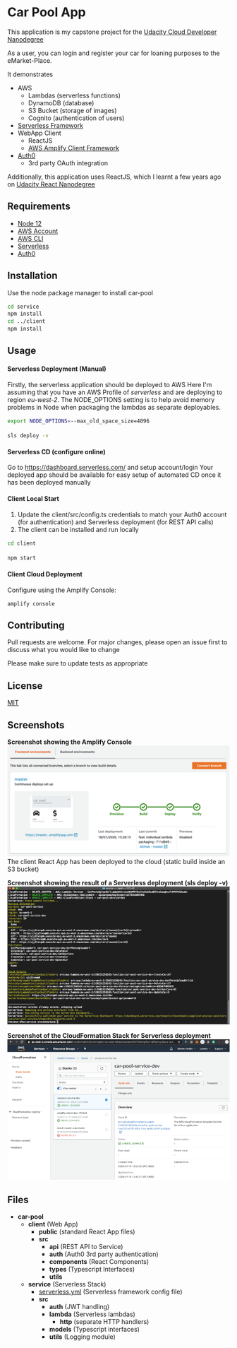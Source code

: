# Car Pool App

This application is my capstone project for the [Udacity Cloud Developer Nanodegree](https://www.udacity.com/course/cloud-developer-nanodegree--nd9990)

As a user, you can login and register your car for loaning purposes to the eMarket-Place.

It demonstrates
* AWS 
  * Lambdas (serverless functions)
  * DynamoDB (database)
  * S3 Bucket (storage of images)
  * Cognito (authentication of users)
* [Serverless Framework](https://serverless.com/)
* WebApp Client
  * ReactJS
  * [AWS Amplify Client Framework](https://aws-amplify.github.io/docs/js/react)
* [Auth0](https://auth0.com/)
  * 3rd party OAuth integration

Additionally, this application uses ReactJS, which I learnt a few years ago on [Udacity React Nanodegree](https://www.udacity.com/course/react-nanodegree--nd019) 

## Requirements

* [Node 12](https://nodejs.org/en/)
* [AWS Account](https://portal.aws.amazon.com/gp/aws/developer/registration/index.html)
* [AWS CLI](https://aws.amazon.com/cli/)
* [Serverless](https://serverless.com/framework/docs/getting-started/)
* [Auth0](https://auth0.com/)

## Installation
Use the node package manager to install car-pool
```bash
cd service
npm install
cd ../client
npm install
```

## Usage

#### Serverless Deployment (Manual)
Firstly, the serverless application should be deployed to AWS
Here I'm assuming that you have an AWS Profile of _serverless_ and are deploying to region _eu-west-2_. The NODE_OPTIONS setting is to help avoid memory problems in Node when packaging the lambdas as separate deployables.
```bash
export NODE_OPTIONS=--max_old_space_size=4096

sls deploy -v
```
#### Serverless CD (configure online)
Go to https://dashboard.serverless.com/ and setup account/login
Your deployed app should be available for easy setup of automated CD once it has been deployed manually


#### Client Local Start
1) Update the client/src/config.ts credentials to match your Auth0 account (for authentication) and Serverless deployment (for REST API calls)
2) The client can be installed and run locally 
```bash
cd client

npm start
```

#### Client Cloud Deployment
Configure using the Amplify Console:
```
amplify console
```

## Contributing
Pull requests are welcome. For major changes, please open an issue first to discuss what you would like to change

Please make sure to update tests as appropriate

## License
[MIT](https://choosealicense.com/licenses/mit/)

## Screenshots
**Screenshot showing the Amplify Console**
![Image of Client Amplify Deployment](https://github.com/stevenhankin/car-pool/blob/master/screenshots/client-amplify-CD.png)
The client React App has been deployed to the cloud (static build inside an S3 bucket)

**Screenshot showing the result of a Serverless deployment (sls deploy -v)**
![Image of Serverless Deployment](https://github.com/stevenhankin/car-pool/blob/master/screenshots/serverless-deployment.png)

**Screenshot of the CloudFormation Stack for Serverless deployment**
![Image of CloudFormation Summary](https://github.com/stevenhankin/car-pool/blob/master/screenshots/CloudFormationStack-serverless.png)


## Files
- __car\-pool__
   - __client__ (Web App)
     - __public__ (standard React App files)
     - __src__
       - __api__ (REST API to Service)
       - __auth__ (Auth0 3rd party authentication)
       - __components__ (React Components)
       - __types__ (Typescript Interfaces)
       - __utils__
   - __service__ (Serverless Stack)
     - [serverless.yml](service/serverless.yml) (Serverless framework config file)
     - __src__
       - __auth__ (JWT handling)
       - __lambda__ (Serverless lambdas)
         - __http__ (separate HTTP handlers)
       - __models__ (Typescript interfaces)
       - __utils__ (Logging module)

